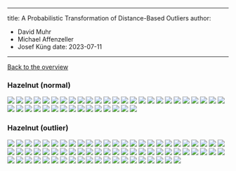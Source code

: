 
---
title: A Probabilistic Transformation of Distance-Based Outliers
author:
  - David Muhr
  - Michael Affenzeller
  - Josef Küng
date: 2023-07-11
---

[Back to the overview](/)

### Hazelnut (normal)

![](/images/hazelnut/normal/35.png)
![](/images/hazelnut/normal/36.png)
![](/images/hazelnut/normal/37.png)
![](/images/hazelnut/normal/38.png)
![](/images/hazelnut/normal/39.png)
![](/images/hazelnut/normal/40.png)
![](/images/hazelnut/normal/41.png)
![](/images/hazelnut/normal/42.png)
![](/images/hazelnut/normal/43.png)
![](/images/hazelnut/normal/44.png)
![](/images/hazelnut/normal/45.png)
![](/images/hazelnut/normal/46.png)
![](/images/hazelnut/normal/47.png)
![](/images/hazelnut/normal/48.png)
![](/images/hazelnut/normal/49.png)
![](/images/hazelnut/normal/50.png)
![](/images/hazelnut/normal/51.png)
![](/images/hazelnut/normal/52.png)
![](/images/hazelnut/normal/53.png)
![](/images/hazelnut/normal/54.png)
![](/images/hazelnut/normal/55.png)
![](/images/hazelnut/normal/56.png)
![](/images/hazelnut/normal/57.png)
![](/images/hazelnut/normal/58.png)
![](/images/hazelnut/normal/59.png)
![](/images/hazelnut/normal/60.png)
![](/images/hazelnut/normal/61.png)
![](/images/hazelnut/normal/62.png)
![](/images/hazelnut/normal/63.png)
![](/images/hazelnut/normal/64.png)
![](/images/hazelnut/normal/65.png)
![](/images/hazelnut/normal/66.png)
![](/images/hazelnut/normal/67.png)
![](/images/hazelnut/normal/68.png)
![](/images/hazelnut/normal/69.png)
![](/images/hazelnut/normal/70.png)
![](/images/hazelnut/normal/71.png)
![](/images/hazelnut/normal/72.png)
![](/images/hazelnut/normal/73.png)
![](/images/hazelnut/normal/74.png)

### Hazelnut (outlier)

![](/images/hazelnut/outlier/0.png)
![](/images/hazelnut/outlier/1.png)
![](/images/hazelnut/outlier/10.png)
![](/images/hazelnut/outlier/100.png)
![](/images/hazelnut/outlier/101.png)
![](/images/hazelnut/outlier/102.png)
![](/images/hazelnut/outlier/103.png)
![](/images/hazelnut/outlier/104.png)
![](/images/hazelnut/outlier/105.png)
![](/images/hazelnut/outlier/106.png)
![](/images/hazelnut/outlier/107.png)
![](/images/hazelnut/outlier/108.png)
![](/images/hazelnut/outlier/109.png)
![](/images/hazelnut/outlier/11.png)
![](/images/hazelnut/outlier/12.png)
![](/images/hazelnut/outlier/13.png)
![](/images/hazelnut/outlier/14.png)
![](/images/hazelnut/outlier/15.png)
![](/images/hazelnut/outlier/16.png)
![](/images/hazelnut/outlier/17.png)
![](/images/hazelnut/outlier/18.png)
![](/images/hazelnut/outlier/19.png)
![](/images/hazelnut/outlier/2.png)
![](/images/hazelnut/outlier/20.png)
![](/images/hazelnut/outlier/21.png)
![](/images/hazelnut/outlier/22.png)
![](/images/hazelnut/outlier/23.png)
![](/images/hazelnut/outlier/24.png)
![](/images/hazelnut/outlier/25.png)
![](/images/hazelnut/outlier/26.png)
![](/images/hazelnut/outlier/27.png)
![](/images/hazelnut/outlier/28.png)
![](/images/hazelnut/outlier/29.png)
![](/images/hazelnut/outlier/3.png)
![](/images/hazelnut/outlier/30.png)
![](/images/hazelnut/outlier/31.png)
![](/images/hazelnut/outlier/32.png)
![](/images/hazelnut/outlier/33.png)
![](/images/hazelnut/outlier/34.png)
![](/images/hazelnut/outlier/4.png)
![](/images/hazelnut/outlier/5.png)
![](/images/hazelnut/outlier/6.png)
![](/images/hazelnut/outlier/7.png)
![](/images/hazelnut/outlier/75.png)
![](/images/hazelnut/outlier/76.png)
![](/images/hazelnut/outlier/77.png)
![](/images/hazelnut/outlier/78.png)
![](/images/hazelnut/outlier/79.png)
![](/images/hazelnut/outlier/8.png)
![](/images/hazelnut/outlier/80.png)
![](/images/hazelnut/outlier/81.png)
![](/images/hazelnut/outlier/82.png)
![](/images/hazelnut/outlier/83.png)
![](/images/hazelnut/outlier/84.png)
![](/images/hazelnut/outlier/85.png)
![](/images/hazelnut/outlier/86.png)
![](/images/hazelnut/outlier/87.png)
![](/images/hazelnut/outlier/88.png)
![](/images/hazelnut/outlier/89.png)
![](/images/hazelnut/outlier/9.png)
![](/images/hazelnut/outlier/90.png)
![](/images/hazelnut/outlier/91.png)
![](/images/hazelnut/outlier/92.png)
![](/images/hazelnut/outlier/93.png)
![](/images/hazelnut/outlier/94.png)
![](/images/hazelnut/outlier/95.png)
![](/images/hazelnut/outlier/96.png)
![](/images/hazelnut/outlier/97.png)
![](/images/hazelnut/outlier/98.png)
![](/images/hazelnut/outlier/99.png)
